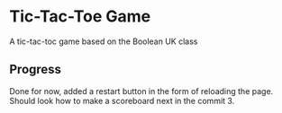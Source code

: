 # Tic-Tac-Toe Game

A tic-tac-toc game based on the Boolean UK class

## Progress
Done for now, added a restart button in the form of reloading the page. Should look how to make a scoreboard next in the commit 3.
